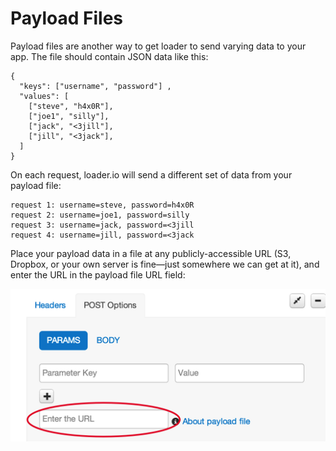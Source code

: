 # Payload Files

Payload files are another way to get loader to send varying data to your app. The file should contain JSON data like this:

    {
      "keys": ["username", "password"] ,
      "values": [
        ["steve", "h4x0R"],
        ["joe1", "silly"],
        ["jack", "<3jill"],
        ["jill", "<3jack"],
      ]
    }

On each request, loader.io will send a different set of data from your payload file:

    request 1: username=steve, password=h4x0R
    request 2: username=joe1, password=silly
    request 3: username=jack, password=<3jill
    request 4: username=jill, password=<3jack

Place your payload data in a file at any publicly-accessible URL (S3, Dropbox, or your own server is fine&mdash;just somewhere we can get at it), and enter the URL in the payload file URL field:

![Payload File URL Field][payload-url-field]

[payload-url-field]: ../img/loaderio-payload-file-url-field.png
